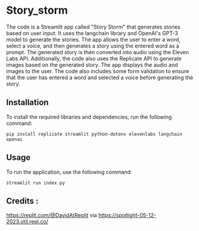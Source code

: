 # Story_storm

The code is a Streamlit app called "Story Storm" that generates stories based on user input. It uses the langchain library and OpenAI's GPT-3 model to generate the stories. The app allows the user to enter a word, select a voice, and then generates a story using the entered word as a prompt. The generated story is then converted into audio using the Eleven Labs API. Additionally, the code also uses the Replicate API to generate images based on the generated story. The app displays the audio and images to the user. The code also includes some form validation to ensure that the user has entered a word and selected a voice before generating the story.

## Installation

To install the required libraries and dependencies, run the following command:

```console
pip install replicate streamlit python-dotenv elevenlabs langchain openai
```

## Usage

To run the application, use the following command:

```console
streamlit run index.py
```
## Credits :

https://replit.com/@DavidAtReplit via https://spotlight-05-12-2023.util.repl.co/
